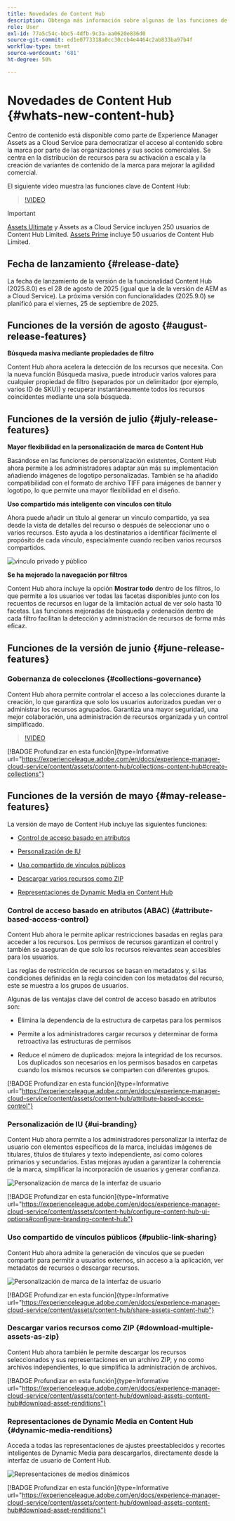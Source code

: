 ```yaml
---
title: Novedades de Content Hub
description: Obtenga más información sobre algunas de las funciones de Content Hub recién lanzadas
role: User
exl-id: 77a5c54c-bbc5-4dfb-9c3a-aa0620e836d0
source-git-commit: ed1e0773318a0cc30ccb4e4464c2ab833ba97b4f
workflow-type: tm+mt
source-wordcount: '681'
ht-degree: 50%

---
```


# Novedades de Content Hub {#whats-new-content-hub}

Centro de contenido está disponible como parte de Experience Manager Assets as a Cloud Service para democratizar el acceso al contenido sobre la marca por parte de las organizaciones y sus socios comerciales. Se centra en la distribución de recursos para su activación a escala y la creación de variantes de contenido de la marca para mejorar la agilidad comercial.

El siguiente vídeo muestra las funciones clave de Content Hub:

>[!VIDEO](https://video.tv.adobe.com/v/3463712)

>[!IMPORTANT]
>
>[Assets Ultimate](/help/assets/assets-ultimate-overview.md) y Assets as a Cloud Service incluyen 250 usuarios de Content Hub Limited. [Assets Prime](/help/assets/assets-prime.md) incluye 50 usuarios de Content Hub Limited.

## Fecha de lanzamiento {#release-date}

La fecha de lanzamiento de la versión de la funcionalidad Content Hub (2025.8.0) es el 28 de agosto de 2025 (igual que la de la versión de AEM as a Cloud Service). La próxima versión con funcionalidades (2025.9.0) se planificó para el viernes, 25 de septiembre de 2025.

## Funciones de la versión de agosto {#august-release-features}

**Búsqueda masiva mediante propiedades de filtro**

Content Hub ahora acelera la detección de los recursos que necesita. Con la nueva función Búsqueda masiva, puede introducir varios valores para cualquier propiedad de filtro (separados por un delimitador (por ejemplo, varios ID de SKU)) y recuperar instantáneamente todos los recursos coincidentes mediante una sola búsqueda.

## Funciones de la versión de julio {#july-release-features}

**Mayor flexibilidad en la personalización de marca de Content Hub**

Basándose en las funciones de personalización existentes, Content Hub ahora permite a los administradores adaptar aún más su implementación añadiendo imágenes de logotipo personalizadas. También se ha añadido compatibilidad con el formato de archivo TIFF para imágenes de banner y logotipo, lo que permite una mayor flexibilidad en el diseño.

**Uso compartido más inteligente con vínculos con título**

Ahora puede añadir un título al generar un vínculo compartido, ya sea desde la vista de detalles del recurso o después de seleccionar uno o varios recursos. Esto ayuda a los destinatarios a identificar fácilmente el propósito de cada vínculo, especialmente cuando reciben varios recursos compartidos.

![vínculo privado y público](/help/assets/assets/shared-link-for-assets.png)

**Se ha mejorado la navegación por filtros**

Content Hub ahora incluye la opción **Mostrar todo** dentro de los filtros, lo que permite a los usuarios ver todas las facetas disponibles junto con los recuentos de recursos en lugar de la limitación actual de ver solo hasta 10 facetas. Las funciones mejoradas de búsqueda y ordenación dentro de cada filtro facilitan la detección y administración de recursos de forma más eficaz.

## Funciones de la versión de junio {#june-release-features}

### Gobernanza de colecciones {#collections-governance}

Content Hub ahora permite controlar el acceso a las colecciones durante la creación, lo que garantiza que solo los usuarios autorizados puedan ver o administrar los recursos agrupados. Garantiza una mayor seguridad, una mejor colaboración, una administración de recursos organizada y un control simplificado.

>[!VIDEO](https://video.tv.adobe.com/v/3463336)

[!BADGE Profundizar en esta función]{type=Informative url="https://experienceleague.adobe.com/en/docs/experience-manager-cloud-service/content/assets/content-hub/collections-content-hub#create-collections"}

## Funciones de la versión de mayo {#may-release-features}

La versión de mayo de Content Hub incluye las siguientes funciones:

* [Control de acceso basado en atributos](#attribute-based-access-control)

* [Personalización de IU](#ui-branding)

* [Uso compartido de vínculos públicos](#public-link-sharing)

* [Descargar varios recursos como ZIP](#download-multiple-assets-as-zip)

* [Representaciones de Dynamic Media en Content Hub](#dynamic-media-renditions)

### Control de acceso basado en atributos (ABAC) {#attribute-based-access-control}

Content Hub ahora le permite aplicar restricciones basadas en reglas para acceder a los recursos. Los permisos de recursos garantizan el control y también se aseguran de que solo los recursos relevantes sean accesibles para los usuarios.

Las reglas de restricción de recursos se basan en metadatos y, si las condiciones definidas en la regla coinciden con los metadatos del recurso, este se muestra a los grupos de usuarios.

Algunas de las ventajas clave del control de acceso basado en atributos son:

* Elimina la dependencia de la estructura de carpetas para los permisos

* Permite a los administradores cargar recursos y determinar de forma retroactiva las estructuras de permisos

* Reduce el número de duplicados: mejora la integridad de los recursos. Los duplicados son necesarios en los permisos basados en carpetas cuando los mismos recursos se comparten con diferentes grupos.

[!BADGE Profundizar en esta función]{type=Informative url="https://experienceleague.adobe.com/en/docs/experience-manager-cloud-service/content/assets/content-hub/attribute-based-access-control"}

### Personalización de IU {#ui-branding}

Content Hub ahora permite a los administradores personalizar la interfaz de usuario con elementos específicos de la marca, incluidas imágenes de titulares, títulos de titulares y texto independiente, así como colores primarios y secundarios. Estas mejoras ayudan a garantizar la coherencia de la marca, simplificar la incorporación de usuarios y generar confianza.

![Personalización de marca de la interfaz de usuario](/help/assets/assets/content-hub-ui-branding.png)

[!BADGE Profundizar en esta función]{type=Informative url="https://experienceleague.adobe.com/en/docs/experience-manager-cloud-service/content/assets/content-hub/configure-content-hub-ui-options#configure-branding-content-hub"}

### Uso compartido de vínculos públicos {#public-link-sharing}

Content Hub ahora admite la generación de vínculos que se pueden compartir para permitir a usuarios externos, sin acceso a la aplicación, ver metadatos de recursos o descargar recursos.

![Personalización de marca de la interfaz de usuario](/help/assets/assets/public-and-private-link.png)

[!BADGE Profundizar en esta función]{type=Informative url="https://experienceleague.adobe.com/en/docs/experience-manager-cloud-service/content/assets/content-hub/share-assets-content-hub"}

### Descargar varios recursos como ZIP {#download-multiple-assets-as-zip}

Content Hub ahora también le permite descargar los recursos seleccionados y sus representaciones en un archivo ZIP, y no como archivos independientes, lo que simplifica la administración de archivos.

[!BADGE Profundizar en esta función]{type=Informative url="https://experienceleague.adobe.com/en/docs/experience-manager-cloud-service/content/assets/content-hub/download-assets-content-hub#download-asset-renditions"}

### Representaciones de Dynamic Media en Content Hub {#dynamic-media-renditions}

Acceda a todas las representaciones de ajustes preestablecidos y recortes inteligentes de Dynamic Media para descargarlos, directamente desde la interfaz de usuario de Content Hub.

![Representaciones de medios dinámicos](/help/assets/assets/dm-renditions-content-hub.png)

[!BADGE Profundizar en esta función]{type=Informative url="https://experienceleague.adobe.com/en/docs/experience-manager-cloud-service/content/assets/content-hub/download-assets-content-hub#download-asset-renditions"}
